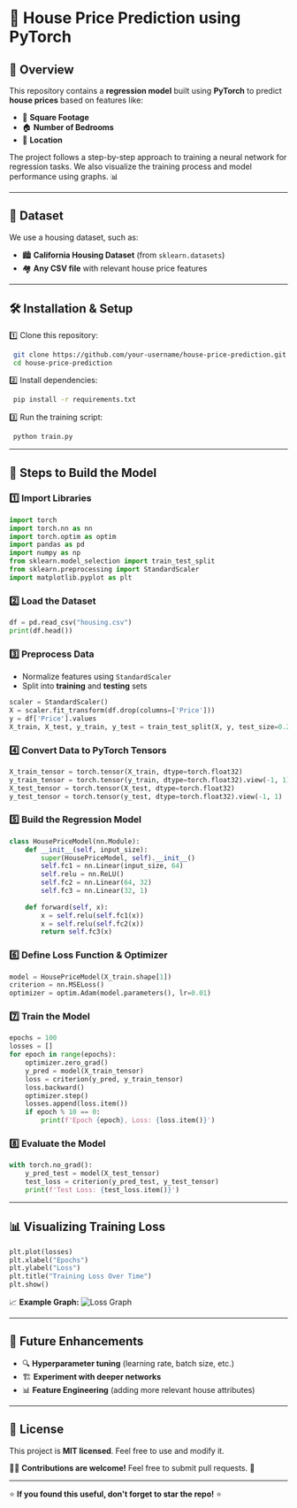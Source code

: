 # 🏡 House Price Prediction using PyTorch

## 📌 Overview
This repository contains a **regression model** built using **PyTorch** to predict **house prices** based on features like:
- 📏 **Square Footage**
- 🏠 **Number of Bedrooms**
- 📍 **Location**

The project follows a step-by-step approach to training a neural network for regression tasks. We also visualize the training process and model performance using graphs. 📊

---

## 📂 Dataset
We use a housing dataset, such as:
- 🏙️ **California Housing Dataset** (from `sklearn.datasets`)
- 🏘️ **Any CSV file** with relevant house price features

---

## 🛠️ Installation & Setup
1️⃣ Clone this repository:
```bash
 git clone https://github.com/your-username/house-price-prediction.git
 cd house-price-prediction
```

2️⃣ Install dependencies:
```bash
 pip install -r requirements.txt
```

3️⃣ Run the training script:
```bash
 python train.py
```

---

## 📜 Steps to Build the Model
### 1️⃣ Import Libraries
```python
import torch
import torch.nn as nn
import torch.optim as optim
import pandas as pd
import numpy as np
from sklearn.model_selection import train_test_split
from sklearn.preprocessing import StandardScaler
import matplotlib.pyplot as plt
```

### 2️⃣ Load the Dataset
```python
df = pd.read_csv("housing.csv")
print(df.head())
```

### 3️⃣ Preprocess Data
- Normalize features using `StandardScaler`
- Split into **training** and **testing** sets
```python
scaler = StandardScaler()
X = scaler.fit_transform(df.drop(columns=['Price']))
y = df['Price'].values
X_train, X_test, y_train, y_test = train_test_split(X, y, test_size=0.2, random_state=42)
```

### 4️⃣ Convert Data to PyTorch Tensors
```python
X_train_tensor = torch.tensor(X_train, dtype=torch.float32)
y_train_tensor = torch.tensor(y_train, dtype=torch.float32).view(-1, 1)
X_test_tensor = torch.tensor(X_test, dtype=torch.float32)
y_test_tensor = torch.tensor(y_test, dtype=torch.float32).view(-1, 1)
```

### 5️⃣ Build the Regression Model
```python
class HousePriceModel(nn.Module):
    def __init__(self, input_size):
        super(HousePriceModel, self).__init__()
        self.fc1 = nn.Linear(input_size, 64)
        self.relu = nn.ReLU()
        self.fc2 = nn.Linear(64, 32)
        self.fc3 = nn.Linear(32, 1)
    
    def forward(self, x):
        x = self.relu(self.fc1(x))
        x = self.relu(self.fc2(x))
        return self.fc3(x)
```

### 6️⃣ Define Loss Function & Optimizer
```python
model = HousePriceModel(X_train.shape[1])
criterion = nn.MSELoss()
optimizer = optim.Adam(model.parameters(), lr=0.01)
```

### 7️⃣ Train the Model
```python
epochs = 100
losses = []
for epoch in range(epochs):
    optimizer.zero_grad()
    y_pred = model(X_train_tensor)
    loss = criterion(y_pred, y_train_tensor)
    loss.backward()
    optimizer.step()
    losses.append(loss.item())
    if epoch % 10 == 0:
        print(f'Epoch {epoch}, Loss: {loss.item()}')
```

### 8️⃣ Evaluate the Model
```python
with torch.no_grad():
    y_pred_test = model(X_test_tensor)
    test_loss = criterion(y_pred_test, y_test_tensor)
    print(f'Test Loss: {test_loss.item()}')
```

---

## 📊 Visualizing Training Loss
```python
plt.plot(losses)
plt.xlabel("Epochs")
plt.ylabel("Loss")
plt.title("Training Loss Over Time")
plt.show()
```

📈 **Example Graph:**
![Loss Graph](https://via.placeholder.com/600x300?text=Loss+Graph)

---

## 🚀 Future Enhancements
- 🔍 **Hyperparameter tuning** (learning rate, batch size, etc.)
- 🏗️ **Experiment with deeper networks**
- 📊 **Feature Engineering** (adding more relevant house attributes)

---

## 📝 License
This project is **MIT licensed**. Feel free to use and modify it.

👩‍💻 **Contributions are welcome!** Feel free to submit pull requests. 🤝

---

⭐ **If you found this useful, don't forget to star the repo!** ⭐
